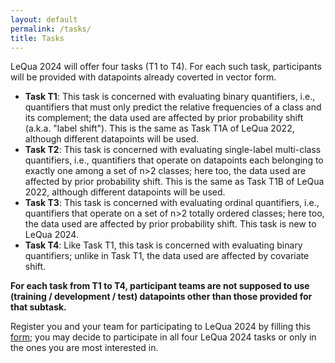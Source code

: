 ```yaml
---
layout: default
permalink: /tasks/
title: Tasks
---
```


LeQua 2024 will offer four tasks (T1 to T4). For each such task, participants will be provided with datapoints already coverted in vector form.

- **Task T1**: This task is concerned with evaluating binary quantifiers, i.e., quantifiers that must only predict the relative frequencies of a class and its complement; the data used are affected by prior probability shift (a.k.a. "label shift"). This is the same as Task T1A of LeQua 2022, although different datapoints will be used.
- **Task T2**: This task is concerned with evaluating single-label multi-class quantifiers, i.e., quantifiers that operate on datapoints each belonging to exactly one among a set of n>2 classes; here too, the data used are affected by prior probability shift. This is the same as Task T1B of LeQua 2022, although different datapoints will be used.
- **Task T3**: This task is concerned with evaluating ordinal quantifiers, i.e., quantifiers that operate on a set of n>2 totally ordered classes; here too, the data used are affected by prior probability shift. This task is new to LeQua 2024.
- **Task T4**: Like Task T1, this task is concerned with evaluating binary quantifiers; unlike in Task T1, the data used are affected by covariate shift.

**For each task from T1 to T4, participant teams are not supposed to use (training / development / test) datapoints other than those provided for that subtask.**

Register you and your team for participating to LeQua 2024 by filling this [form](https://forms.gle/1U8g9fP5qzzpF5TJ6); you may decide to participate in all four LeQua 2024 tasks or only in the ones you are most interested in.
